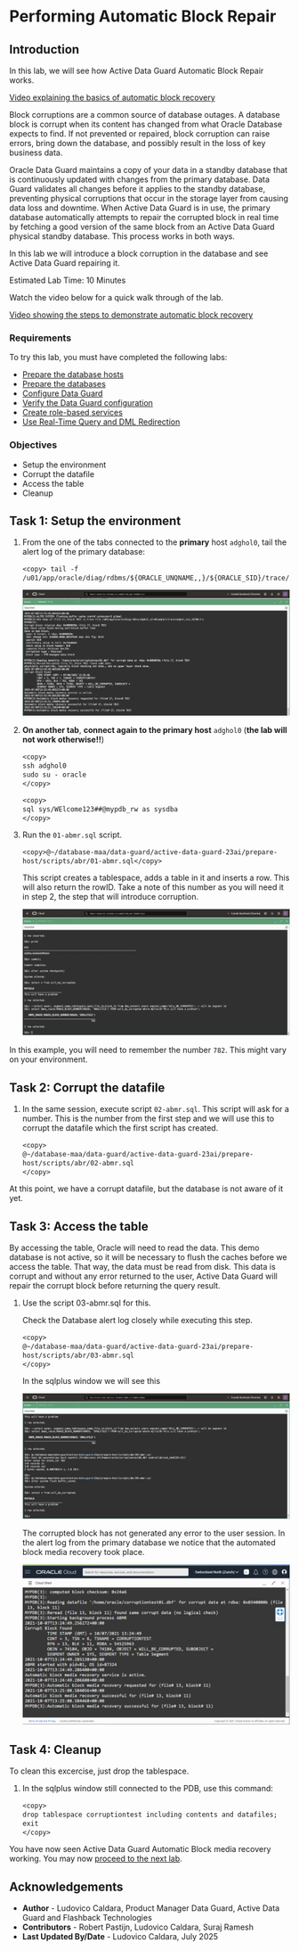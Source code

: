 # Performing Automatic Block Repair

## Introduction
In this lab, we will see how Active Data Guard Automatic Block Repair works.

[Video explaining the basics of automatic block recovery](youtube:WFoTNPgKll4)

Block corruptions are a common source of database outages. A database block is corrupt when its content has changed from what Oracle Database expects to find. If not prevented or repaired, block corruption can raise errors, bring down the database, and possibly result in the loss of key business data.

Oracle Data Guard maintains a copy of your data in a standby database that is continuously updated with changes from the primary database. Data Guard validates all changes before it applies to the standby database, preventing physical corruptions that occur in the storage layer from causing data loss and downtime. When Active Data Guard is in use, the primary database automatically attempts to repair the corrupted block in real time by fetching a good version of the same block from an Active Data Guard physical standby database. This process works in both ways.

In this lab we will introduce a block corruption in the database and see Active Data Guard repairing it.

Estimated Lab Time: 10 Minutes

Watch the video below for a quick walk through of the lab.

[Video showing the steps to demonstrate automatic block recovery](youtube:05IR37v7kg8)


### Requirements
To try this lab, you must have completed the following labs:
* [Prepare the database hosts](../prepare-host/prepare-host.md)
* [Prepare the databases](../prepare-db/prepare-db.md)
* [Configure Data Guard](../configure-dg/configure-dg.md)
* [Verify the Data Guard configuration](../verify-dg/verify-dg.md)
* [Create role-based services](../create-services/create-services.md)
* [Use Real-Time Query and DML Redirection](../real-time-query-dml/real-time-query-dml.md)


### Objectives
* Setup the environment
* Corrupt the datafile
* Access the table
* Cleanup


## Task 1: Setup the environment

1. From the one of the tabs connected to the **primary** host `adghol0`, tail the alert log of the primary database:

    ````
    <copy> tail -f  /u01/app/oracle/diag/rdbms/${ORACLE_UNQNAME,,}/${ORACLE_SID}/trace/alert_${ORACLE_SID}.log</copy>
    ````

    ![Screenshot of the cloud shell showing the alert log of the primary database](./images/abmr-alert-primary.png)  

2. **On another tab**, **connect again to the primary host** `adghol0` (**the lab will not work otherwise!!**)
    ````
    <copy>
    ssh adghol0
    sudo su - oracle
    </copy>
    ````

    ````
    <copy>
    sql sys/WElcome123##@mypdb_rw as sysdba
    </copy>
    ````

3. Run the `01-abmr.sql` script.
    ````
    <copy>@~/database-maa/data-guard/active-data-guard-23ai/prepare-host/scripts/abr/01-abmr.sql</copy>
    ````

    This script creates a tablespace, adds a table in it and inserts a row. This will also return the rowID. Take a note of this number as you will need it in step 2, the step that will introduce corruption.

    ![Output of the steps that show the block number containing the inserted row.](./images/abmr-prepare.png)  

In this example, you will need to remember the number `782`. This might vary on your environment.

## Task 2: Corrupt the datafile
1. In the same session, execute script `02-abmr.sql`.
    This script will ask for a number. This is the number from the first step and we will use this to corrupt the datafile which the first script has created.

    ````
    <copy>
    @~/database-maa/data-guard/active-data-guard-23ai/prepare-host/scripts/abr/02-abmr.sql
    </copy>
    ````


At this point, we have a corrupt datafile, but the database is not aware of it yet.


## Task 3: Access the table

By accessing the table, Oracle will need to read the data. This demo database is not active, so it will be necessary to flush the caches before we access the table. That way, the data must be read from disk. This data is corrupt and without any error returned to the user, Active Data Guard will repair the corrupt block before returning the query result.

1. Use the script 03-abmr.sql for this.

    Check the Database alert log closely while executing this step.

    ````
    <copy>
    @~/database-maa/data-guard/active-data-guard-23ai/prepare-host/scripts/abr/03-abmr.sql
    </copy>
    ````

    In the sqlplus window we will see this

    ![Despite the corruption, the select had no errors](./images/abmr-corrupt.png)  

    The corrupted block has not generated any error to the user session. In the alert log from the primary database we notice that the automated block media recovery took place.

    ![The recovery happening automatically as seen in the alert log](./images/abmr-alert-recovery.png)  

## Task 4: Cleanup

To clean this excercise, just drop the tablespace.
1. In the sqlplus window still connected to the PDB, use this command:

    ````
    <copy>
    drop tablespace corruptiontest including contents and datafiles;
    exit
    </copy>
    ````

You have now seen Active Data Guard Automatic Block media recovery working. You may now [proceed to the next lab](#next).


## Acknowledgements

- **Author** - Ludovico Caldara, Product Manager Data Guard, Active Data Guard and Flashback Technologies
- **Contributors** - Robert Pastijn, Ludovico Caldara, Suraj Ramesh
- **Last Updated By/Date** -  Ludovico Caldara, July 2025
